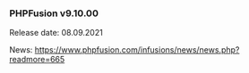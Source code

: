 ### PHPFusion v9.10.00
Release date: 08.09.2021

News: https://www.phpfusion.com/infusions/news/news.php?readmore=665
